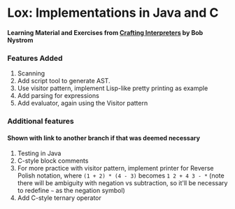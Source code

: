 # Lox: Implementations in Java and C
#### Learning Material and Exercises from [Crafting Interpreters](craftinginterpreters.com) by Bob Nystrom


### Features Added
1. Scanning
1. Add script tool to generate AST. 
1. Use visitor pattern, implement Lisp-like pretty printing as example
1. Add parsing for expressions
1. Add evaluator, again using the Visitor pattern

### Additional features
#### Shown with link to another branch if that was deemed necessary
1. Testing in Java
1. C-style block comments
1. For more practice with visitor pattern, implement printer for Reverse Polish notation, where `(1 + 2) * (4 - 3)` becomes `1 2 + 4 3 - *` (note there will be ambiguity with negation vs subtraction, so it'll be necessary to redefine `~` as the negation symbol)
1. Add C-style ternary operator
